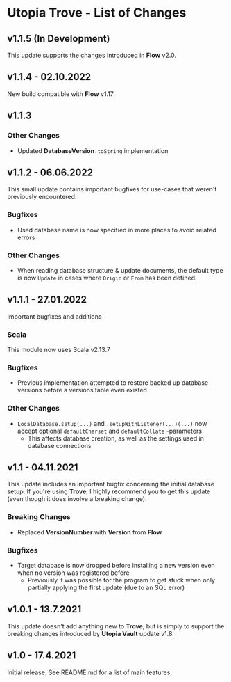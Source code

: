 # Utopia Trove - List of Changes

## v1.1.5 (In Development)
This update supports the changes introduced in **Flow** v2.0.

## v1.1.4 - 02.10.2022
New build compatible with **Flow** v1.17

## v1.1.3
### Other Changes
- Updated **DatabaseVersion**`.toString` implementation

## v1.1.2 - 06.06.2022
This small update contains important bugfixes for use-cases that weren't previously encountered.
### Bugfixes
- Used database name is now specified in more places to avoid related errors
### Other Changes
- When reading database structure & update documents, the default type is now `Update` in cases where 
  `Origin` or `From` has been defined.

## v1.1.1 - 27.01.2022
Important bugfixes and additions
### Scala
This module now uses Scala v2.13.7
### Bugfixes
- Previous implementation attempted to restore backed up database versions before a versions table even existed
### Other Changes
- `LocalDatabase.setup(...)` and `.setupWithListener(...)(...)` now accept optional `defaultCharset` and 
  `defaultCollate` -parameters
  - This affects database creation, as well as the settings used in database connections

## v1.1 - 04.11.2021
This update includes an important bugfix concerning the initial database setup. 
If you're using **Trove**, I highly recommend you to get this update (even though it does involve a breaking change).
### Breaking Changes
- Replaced **VersionNumber** with **Version** from **Flow**
### Bugfixes
- Target database is now dropped before installing a new version even when no version was registered before
  - Previously it was possible for the program to get stuck when only partially applying the first update 
    (due to an SQL error)

## v1.0.1 - 13.7.2021
This update doesn't add anything new to **Trove**, but is simply to support the breaking 
changes introduced by **Utopia Vault** update v1.8.

## v1.0 - 17.4.2021
Initial release. See README.md for a list of main features.
